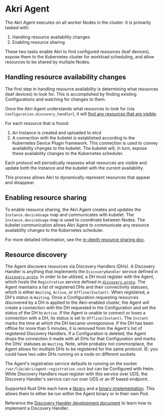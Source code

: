 # Akri Agent
The Akri Agent executes on all worker Nodes in the cluster.  It is primarily tasked with:

1. Handling resource availability changes
1. Enabling resource sharing

These two tasks enable Akri to find configured resources (leaf devices), expose them to the Kubernetes cluster for workload scheduling, and allow resources to be shared by multiple Nodes.

## Handling resource availability changes
The first step in handling resource availability is determining what resources (leaf devices) to look for.  This is accomplished by finding existing Configurations and watching for changes to them.

Once the Akri Agent understands what resources to look for (via `Configuration.discovery_handler`), it will [find any resources that are visible](##resource-discovery).

For each resource that is found:

1. An Instance is created and uploaded to etcd
1. A connection with the kubelet is established according to the Kubernetes Device Plugin framework.  This connection is used to convey availability changes to the kubelet. The kubelet will, in turn, expose these availability changes to the Kubernetes scheduler.

Each protocol will periodically reassess what resources are visible and update both the Instance and the kubelet with the current availability.

This process allows Akri to dynamically represent resources that appear and disappear.

## Enabling resource sharing
To enable resource sharing, the Akri Agent creates and updates the `Instance.deviceUsage` map and communicates with kubelet.  The `Instance.deviceUsage` map is used to coordinate between Nodes.  The kubelet communication allows Akri Agent to communicate any resource availability changes to the Kubernetes scheduler.

For more detailed information, see the [in-depth resource sharing doc](./resource-sharing-in-depth.md).

## Resource discovery
The Agent discovers resources via Discovery Handlers (DHs). A Discovery Handler is anything that implements the
`DiscoveryHandler` service defined in [`discovery.proto`](../discovery-utils/proto/discovery.proto). In order to be
utilized, a DH must register with the Agent, which hosts the `Registration` service defined in
[`discovery.proto`](../discovery-utils/proto/discovery.proto). The Agent maintains a list of registered DHs and their
connectivity statuses, which is either `Waiting`, `Active`, or `Offline(Instant)`. When registered, a DH's status is
`Waiting`. Once a Configuration requesting resources discovered by a DH is applied to the Akri-enabled cluster, the
Agent will create a connection with the DH requested in the Configuration and set the status of the DH to `Active`. If
the Agent is unable to connect or loses a connection with a DH, its status is set to `Offline(Instant)`. The `Instant`
marks the time at which the DH became unresponsive. If the DH has been offline for more than 5 minutes, it is removed
from the Agent's list of registered Discovery Handlers. If a Configuration is deleted, the Agent drops the connection it
made with all DHs for that Configuration and marks the DHs' statuses as `Waiting`. Note, while probably not commonplace,
the Agent allows for multiple DHs to be registered for the same protocol. IE: you could have two udev DHs running on a
node on different sockets. 

The Agent's registration service defaults to running on the socket `/var/lib/akri/agent-registration.sock` but can be
Configured with Helm. While Discovery Handlers must register with this service over UDS, the Discovery Handler's service
can run over UDS or an IP based endpoint.

Supported Rust DHs each have a [library](../discovery-handlers) and a [binary
implementation](../discovery-handler-modules). This allows them to either be run within the Agent binary or in their own
Pod.

Reference the [Discovery Handler development document](./discovery-handler-development.md) to learn how to implement a
Discovery Handler. 
